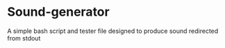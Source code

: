 # Sound-generator
A simple bash script and tester file designed to produce sound redirected from stdout
